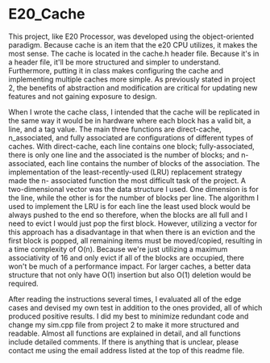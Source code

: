 # E20_Cache

This project, like E20 Processor, was developed using the object-oriented paradigm. Because cache is an item that the e20 CPU utilizes, it makes the most sense. The cache is located in the cache.h header file. Because it's in a header file, it'll be more structured and simpler to understand. Furthermore, putting it in class makes configuring the cache and implementing multiple caches more simple. As
previously stated in project 2, the benefits of abstraction and modification are critical for updating new features and not gaining exposure to design.


When I wrote the cache class, I intended that the cache will be replicated in the same way it would be in hardware where each block has a valid bit, a line, and a tag value. The main three functions are direct-cache, n_associated, and fully associated are configurations of different types of caches. 
With direct-cache, each line contains one block; fully-associated, there is only one line and the associated is the number of blocks; and n- associated, each line contains the number of blocks of the association. The implementation of the least-recently-used (LRU) replacement strategy made the 
n- associated function the most difficult task of the project. A two-dimensional vector was the data structure I used. One dimension is for the line, while the other is for the number of blocks per line. The algorithm I used to implement the LRU is for each line the least used block would be always 
pushed to the end so therefore, when the blocks are all full and I need to evict I would just pop the first block. However, utilizing a vector for this approach has a disadvantage in that when there is an eviction and the first block is popped, all remaining items must be moved/copied, resulting in a time complexity of O(n). Because we're just utilizing a maximum associativity of 16 and only evict if all of the blocks are occupied, there won't be much of a performance impact. For larger caches, a better data structure that not only have O(1) insertion but also O(1) deletion would be required.


After reading the instructions several times, I evaluated all of the edge cases and devised my own test in addition to the ones provided, all of which produced positive results. I did my best to minimize redundant code and change my sim.cpp file from project 2 to make it more structured and readable. Almost all functions are explained in detail, and all functions include detailed comments. If there is anything that is unclear, please contact me using the email address listed at the top of this readme file.
